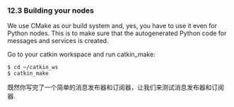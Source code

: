 ### 12.3 Building your nodes
We use CMake as our build system and, yes, you have to use it even for Python nodes. This is to make sure that the autogenerated Python code for messages and services is created.

Go to your catkin workspace and run catkin_make:
```
$ cd ~/catkin_ws
$ catkin_make
```
既然你写完了一个简单的消息发布器和订阅器，让我们来测试消息发布器和订阅器.